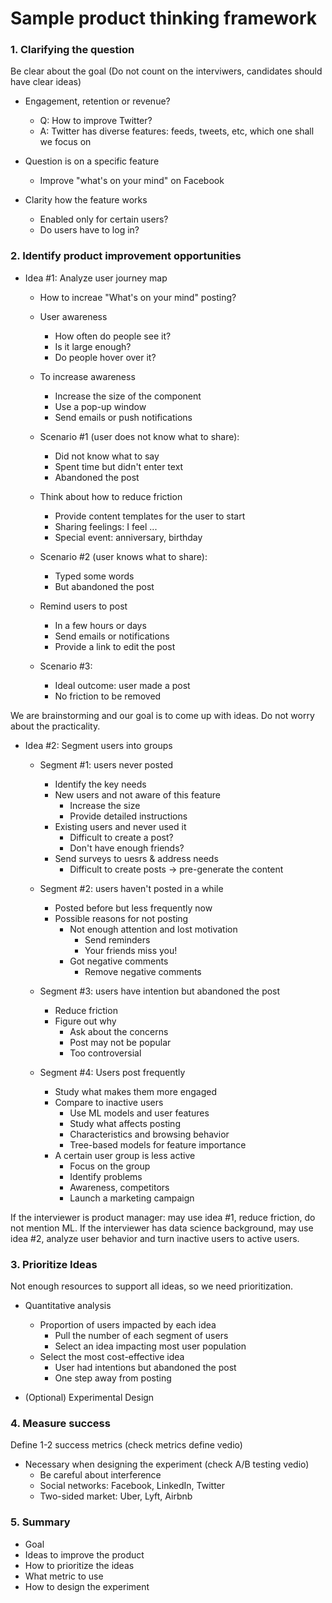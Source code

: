 # Sample product thinking framework

### 1. Clarifying the question

Be clear about the goal (Do not count on the interviwers, candidates should have clear ideas)

- Engagement, retention or revenue?

  - Q: How to improve Twitter?
  - A: Twitter has diverse features: feeds, tweets, etc, which one shall we focus on

- Question is on a specific feature
  - Improve "what's on your mind" on Facebook

- Clarity how the feature works
  - Enabled only for certain users?
  - Do users have to log in? 

### 2. Identify product improvement opportunities

- Idea #1: Analyze user journey map
  - How to increae "What's on your mind" posting?
  - User awareness
    - How often do people see it?
    - Is it large enough?
    - Do people hover over it?
  - To increase awareness
    - Increase the size of the component
    - Use a pop-up window
    - Send emails or push notifications

  - Scenario #1 (user does not know what to share):
    - Did not know what to say
    - Spent time but didn't enter text
    - Abandoned the post
  - Think about how to reduce friction
    - Provide content templates for the user to start
    - Sharing feelings: I feel ...
    - Special event: anniversary, birthday

  - Scenario #2 (user knows what to share):
    - Typed some words
    - But abandoned the post
  - Remind users to post
    - In a few hours or days
    - Send emails or notifications
    - Provide a link to edit the post

  - Scenario #3:
    - Ideal outcome: user made a post
    - No friction to be removed

We are brainstorming and our goal is to come up with ideas. Do not worry about the practicality.

- Idea #2: Segment users into groups

  - Segment #1: users never posted
    - Identify the key needs
    - New users and not aware of this feature
      - Increase the size
      - Provide detailed instructions
    - Existing users and never used it
      - Difficult to create a post?
      - Don't have enough friends?
    - Send surveys to uesrs & address needs
      - Difficult to create posts -> pre-generate the content

  - Segment #2: users haven't posted in a while
    - Posted before but less frequently now
    - Possible reasons for not posting
      - Not enough attention and lost motivation
        - Send reminders
        - Your friends miss you!
      - Got negative comments
        - Remove negative comments

  - Segment #3: users have intention but abandoned the post
    - Reduce friction
    - Figure out why
      - Ask about the concerns
      - Post may not be popular
      - Too controversial

  - Segment #4: Users post frequently
    - Study what makes them more engaged
    - Compare to inactive users
      - Use ML models and user features
      - Study what affects posting
      - Characteristics and browsing behavior
      - Tree-based models for feature importance
    - A certain user group is less active
      - Focus on the group
      - Identify problems
      - Awareness, competitors
      - Launch a marketing campaign

If the interviewer is product manager: may use idea #1, reduce friction, do not mention ML. If the interviewer has data science background, may use idea #2, analyze user behavior and turn inactive users to active users.

### 3. Prioritize Ideas

Not enough resources to support all ideas, so we need prioritization.

- Quantitative analysis
  - Proportion of users impacted by each idea
    - Pull the number of each segment of users
    - Select an idea impacting most user population
  - Select the most cost-effective idea
    - User had intentions but abandoned the post
    - One step away from posting

- (Optional) Experimental Design

### 4. Measure success

Define 1-2 success metrics (check metrics define vedio)
- Necessary when designing the experiment (check A/B testing vedio)
  - Be careful about interference
  - Social networks: Facebook, LinkedIn, Twitter
  - Two-sided market: Uber, Lyft, Airbnb

### 5. Summary
- Goal
- Ideas to improve the product
- How to prioritize the ideas
- What metric to use
- How to design the experiment